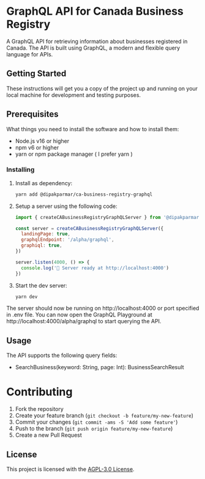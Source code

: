 # GraphQL API for Canada Business Registry

A GraphQL API for retrieving information about businesses registered in Canada. The API is built using GraphQL, a modern and flexible query language for APIs.

## Getting Started

These instructions will get you a copy of the project up and running on your local machine for development and testing purposes.

## Prerequisites

What things you need to install the software and how to install them:

- Node.js v16 or higher
- npm v6 or higher
- yarn or npm package manager ( I prefer yarn )

### Installing

1. Install as dependency:
   ```bash
   yarn add @dipakparmar/ca-business-registry-graphql
   ```
2. Setup a server using the following code:

   ```js
   import { createCABusinessRegistryGraphQLServer } from '@dipakparmar/ca-business-registry-graphql'

   const server = createCABusinessRegistryGraphQLServer({
     landingPage: true,
     graphqlEndpoint: '/alpha/graphql',
     graphiql: true,
   })

   server.listen(4000, () => {
     console.log('🚀 Server ready at http://localhost:4000')
   })
   ```

3. Start the dev server:
   ```bash
   yarn dev
   ```

The server should now be running on http://localhost:4000 or port specified in .env file. You can now open the GraphQL Playground at http://localhost:4000/alpha/graphql to start querying the API.

## Usage

The API supports the following query fields:

- SearchBusiness(keyword: String, page: Int): BusinessSearchResult

# Contributing

1. Fork the repository
2. Create your feature branch (`git checkout -b feature/my-new-feature`)
3. Commit your changes (`git commit -ams -S 'Add some feature'`)
4. Push to the branch (`git push origin feature/my-new-feature`)
5. Create a new Pull Request

## License

This project is licensed with the [AGPL-3.0 License](https://github.com/dipakparmar/ca-business-registry-graphql/blob/main/LICENSE).
